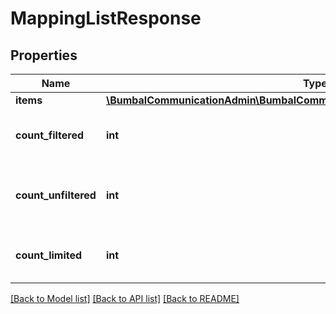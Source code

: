 # MappingListResponse

## Properties
Name | Type | Description | Notes
------------ | ------------- | ------------- | -------------
**items** | [**\BumbalCommunicationAdmin\BumbalCommunicationAdmin\Model\MappingModel[]**](MappingModel.md) |  | [optional] 
**count_filtered** | **int** | Count of total items with filters in place | [optional] 
**count_unfiltered** | **int** | Count of total items without filters in place | [optional] 
**count_limited** | **int** | Count of items with limit in place | [optional] 

[[Back to Model list]](../README.md#documentation-for-models) [[Back to API list]](../README.md#documentation-for-api-endpoints) [[Back to README]](../README.md)


